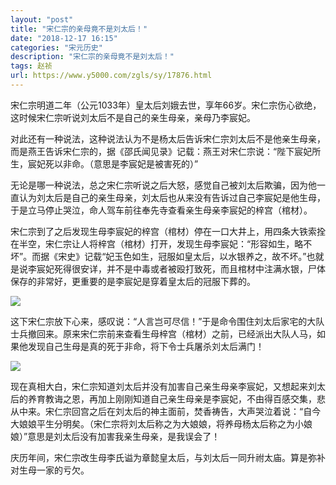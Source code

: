 ```yaml
---
layout: "post"
title: "宋仁宗的亲母竟不是刘太后！"
date: "2018-12-17 16:15"
categories: "宋元历史"
description: "宋仁宗的亲母竟不是刘太后！"
tags: 赵祯
url: https://www.y5000.com/zgls/sy/17876.html
---
```






宋仁宗明道二年（公元1033年）皇太后刘娥去世，享年66岁。宋仁宗伤心欲绝，这时候宋仁宗听说刘太后不是自己的亲生母亲，亲母乃李宸妃。

对此还有一种说法，这种说法认为不是杨太后告诉宋仁宗刘太后不是他亲生母亲，而是燕王告诉宋仁宗的，据《邵氏闻见录》记载：燕王对宋仁宗说：“陛下宸妃所生，宸妃死以非命。（意思是李宸妃是被害死的）”

无论是哪一种说法，总之宋仁宗听说之后大怒，感觉自己被刘太后欺骗，因为他一直认为刘太后是自己的亲生母亲，刘太后也从来没有告诉过自己李宸妃是他生母，于是立马停止哭泣，命人驾车前往奉先寺查看亲生母亲李宸妃的梓宫（棺材）。

宋仁宗到了之后发现生母李宸妃的梓宫（棺材）停在一口大井上，用四条大铁索拴在半空，宋仁宗让人将梓宫（棺材）打开，发现生母李宸妃：“形容如生，略不坏”。而据《宋史》记载“妃玉色如生，冠服如皇太后，以水银养之，故不坏。”也就是说李宸妃死得很安详，并不是中毒或者被殴打致死，而且棺材中注满水银，尸体保存的非常好，更重要的是李宸妃是穿着皇太后的冠服下葬的。

![](https://img.y5000.com/uploads/allimg/170324/8-1F3240953112O.jpg)

这下宋仁宗放下心来，感叹说：“人言岂可尽信！”于是命令围住刘太后家宅的大队士兵撤回来。原来宋仁宗前来查看生母梓宫（棺材）之前，已经派出大队人马，如果他发现自己生母是真的死于非命，将下令士兵屠杀刘太后满门！

![](https://img.y5000.com/uploads/allimg/170324/8-1F324095319257.jpg)

现在真相大白，宋仁宗知道刘太后并没有加害自己亲生母亲李宸妃，又想起来刘太后的养育教诲之恩，再加上刚刚知道自己亲生母亲是李宸妃，不由得百感交集，悲从中来。宋仁宗回宫之后在刘太后的神主面前，焚香祷告，大声哭泣着说：“自今大娘娘平生分明矣。（宋仁宗将刘太后称之为大娘娘，将养母杨太后称之为小娘娘）”意思是刘太后没有加害我亲生母亲，是我误会了！

庆历年间，宋仁宗改生母李氏谥为章懿皇太后，与刘太后一同升祔太庙。算是弥补对生母一家的亏欠。
